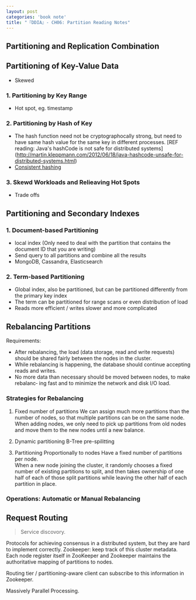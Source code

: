 ```yaml
---
layout: post
categories: 'book note'
title: "『DDIA』- CH06: Partition Reading Notes"
---
```


## Partitioning and Replication Combination
## Partitioning of Key-Value Data
- Skewed

### 1. Partitioning by Key Range
 - Hot spot, eg. timestamp


### 2. Partitioning by Hash of Key
- The hash function need not be cryptographocally strong, but need to have same hash value for the same key in different processes. [REF reading: Java's hashCode is not safe for distributed systems] (http://martin.kleppmann.com/2012/06/18/java-hashcode-unsafe-for-distributed-systems.html)
- [Consistent hashing](https://en.wikipedia.org/wiki/Consistent_hashing)


<!--more-->
### 3. Skewd Workloads and Relieaving Hot Spots
- Trade offs

## Partitioning and Secondary Indexes
### 1. Document-based Partitioning
- local index (Only need to deal with the partition that contains the document ID that you are writing)
- Send query to all partitions and combine all the results
- MongoDB, Cassandra, Elasticsearch


### 2. Term-based Partitioning
- Global index, also be partitioned, but can be partitioned differently from the primary key index
- The term can be partitioned for range scans or even distribution of load
- Reads more efficient / writes slower and more complicated

## Rebalancing Partitions
Requirements:
- After rebalancing, the load (data storage, read and write requests) should be shared fairly between the nodes in the cluster.
- While rebalancing is happening, the database should continue accepting reads and writes.
- No more data than necessary should be moved between nodes, to make rebalanc‐ ing fast and to minimize the network and disk I/O load.

### Strategies for Rebalancing
1. Fixed number of partitions
We can assign much more partitions than the number of nodes, so that multiple partitions can be on the same node.</br>When adding nodes, we only need to pick up partitions from old nodes and move them to the new nodes until a new balance.

2. Dynamic partitioning
B-Tree
pre-spilitting

3. Partitioning Proportionally to nodes
Have a fixed number of partitions per node.</br>When a new node joining the cluster, it randomly chooses a fixed number of existing partitions to split, and then takes ownership of one half of each of those split partitions while leaving the other half of each partition in place.

### Operations: Automatic or Manual Rebalancing

## Request Routing
> Service discovory.
> 
Protocols for achieving consensus in a distributed system, but they are hard to implement correctly.
Zookeeper: keep track of this cluster metadata. Each node register itself in ZooKeeper and  Zookeeper maintains the authoritative mapping of partitions to nodes.

Routing tier / partitioning-aware client can subscribe to this information in Zookeeper.

Massively Parallel Processing.


